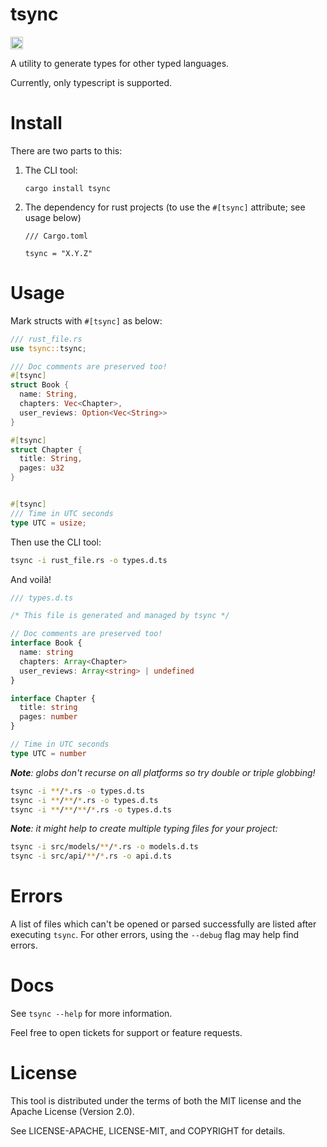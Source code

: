 # tsync

<a href="https://crates.io/crates/tsync"><img src="https://img.shields.io/crates/v/tsync.svg?style=for-the-badge" height="20" alt="License: MIT OR Apache-2.0" /></a>

A utility to generate types for other typed languages.

Currently, only typescript is supported.


# Install

There are two parts to this:

1. The CLI tool:

   ```
   cargo install tsync
   ```

2. The dependency for rust projects (to use the `#[tsync]` attribute; see usage below)

   ```
   /// Cargo.toml
 
   tsync = "X.Y.Z"
   ```

# Usage

Mark structs with `#[tsync]` as below:

```rust
/// rust_file.rs
use tsync::tsync;

/// Doc comments are preserved too!
#[tsync]
struct Book {
  name: String,
  chapters: Vec<Chapter>,
  user_reviews: Option<Vec<String>>
}

#[tsync]
struct Chapter {
  title: String,
  pages: u32
}


#[tsync]
/// Time in UTC seconds
type UTC = usize;
```

Then use the CLI tool:

```sh
tsync -i rust_file.rs -o types.d.ts
```

And voilà!

```ts
/// types.d.ts

/* This file is generated and managed by tsync */

// Doc comments are preserved too!
interface Book {
  name: string
  chapters: Array<Chapter>
  user_reviews: Array<string> | undefined
}

interface Chapter {
  title: string
  pages: number
}

// Time in UTC seconds
type UTC = number

```

_**Note**: globs don't recurse on all platforms so try double or triple globbing!_
```sh
tsync -i **/*.rs -o types.d.ts
tsync -i **/**/*.rs -o types.d.ts
tsync -i **/**/**/*.rs -o types.d.ts
```

_**Note**: it might help to create multiple typing files for your project:_
```sh
tsync -i src/models/**/*.rs -o models.d.ts
tsync -i src/api/**/*.rs -o api.d.ts
```

# Errors

A list of files which can't be opened or parsed successfully are listed after executing `tsync`. For other errors, using the `--debug` flag may help find errors.

# Docs

See `tsync --help` for more information.

Feel free to open tickets for support or feature requests.

# License

This tool is distributed under the terms of both the MIT license and the Apache License (Version 2.0).

See LICENSE-APACHE, LICENSE-MIT, and COPYRIGHT for details.

